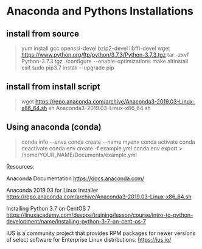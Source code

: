 # Anaconda and Pythons Installations

## install from source

> yum install gcc openssl-devel bzip2-devel libffi-devel
> wget https://www.python.org/ftp/python/3.7.3/Python-3.7.3.tgz
> tar -zxvf Python-3.7.3.tgz
> ./configure --enable-optimizations
> make altinstall
> exit
> sudo pip3.7 install --upgrade pip

## install from install script

> wget https://repo.anaconda.com/archive/Anaconda3-2019.03-Linux-x86_64.sh
> sh Anaconda3-2019.03-Linux-x86_64.sh

## Using anaconda (conda)

> conda info --envs
> conda create --name myenv
> conda activate
> conda deactivate
> conda env create -f example.yml
> conda env export > /home/YOUR_NAME/Documents/example.yml

Resources:

Anaconda Documentation
https://docs.anaconda.com/

Anaconda 2019.03 for Linux Installer
https://repo.anaconda.com/archive/Anaconda3-2019.03-Linux-x86_64.sh

Installing Python 3.7 on CentOS 7
https://linuxacademy.com/devops/training/lesson/course/intro-to-python-development/name/installing-python-3-7-on-cent-os-7

IUS is a community project that provides RPM packages for newer versions of select software for Enterprise Linux distributions.
https://ius.io/


